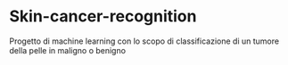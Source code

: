 # Skin-cancer-recognition
Progetto di  machine learning con lo scopo di classificazione di un tumore della pelle in maligno o benigno

